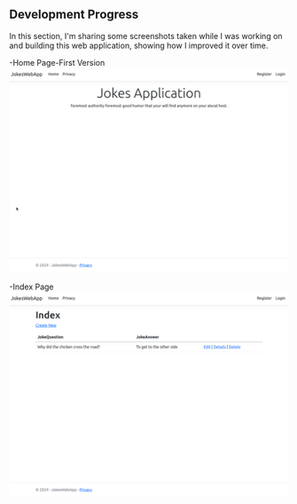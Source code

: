 ## Development Progress

In this section, I'm sharing some screenshots taken while I was working on and building this web application, showing how I improved it over time.

-Home Page-First Version
![HomePage-First Version](01-HomePage.png)

-Index Page
![IndexPage](02-IndexPage.png)

